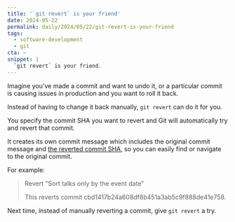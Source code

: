 ```yaml
---
title: '`git revert` is your friend'
date: 2024-05-22
permalink: daily/2024/05/22/git-revert-is-your-friend
tags:
  - software-development
  - git
cta: ~
snippet: |
  `git revert` is your friend.
---
```


Imagine you've made a commit and want to undo it, or a particular commit is causing issues in production and you want to roll it back.

Instead of having to change it back manually, `git revert` can do it for you.

You specify the commit SHA you want to revert and Git will automatically try and revert that commit.

It creates its own commit message which includes the original commit message and [the reverted commit SHA][0], so you can easily find or navigate to the original commit.

For example:

> Revert "Sort talks only by the event date"
>
> This reverts commit cbd1417b24a608df8b451a3ab5c9f888de41e758.

Next time, instead of manually reverting a commit, give `git revert` a try.

[0]: {{site.url}}/daily/2024/05/20/referencing-other-commits-in-commit-messages
